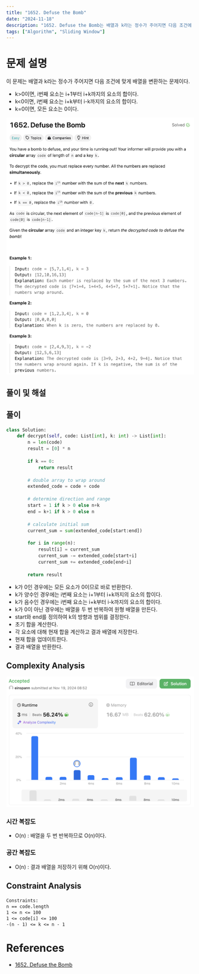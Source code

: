 ```yaml
---
title: "1652. Defuse the Bomb"
date: "2024-11-18"
description: "1652. Defuse the Bomb는 배열과 k라는 정수가 주어지면 다음 조건에 맞게 배열을 변환하는 문제이다."
tags: ["Algorithm", "Sliding Window"]
---
```


# 문제 설명
이 문제는 배열과 k라는 정수가 주어지면 다음 조건에 맞게 배열을 변환하는 문제이다.

- k>0이면, i번째 요소는 i+1부터 i+k까지의 요소의 합이다.
- k<0이면, i번째 요소는 i+k부터 i-k까지의 요소의 합이다.
- k=0이면, 모든 요소는 0이다.


![1652](../../../images/LEET/1652/1652.png)


## 풀이 및 해설

## 풀이
```python
class Solution:
    def decrypt(self, code: List[int], k: int) -> List[int]:
        n = len(code)
        result = [0] * n

        if k == 0:
            return result

        # double array to wrap around
        extended_code = code + code

        # determine direction and range
        start = 1 if k > 0 else n+k
        end = k+1 if k > 0 else n

        # calculate initial sum
        current_sum = sum(extended_code[start:end])
        
        for i in range(n):
            result[i] = current_sum
            current_sum -= extended_code[start+i]
            current_sum += extended_code[end+i]

        return result
```
- k가 0인 경우에는 모든 요소가 0이므로 바로 반환한다.
- k가 양수인 경우에는 i번째 요소는 i+1부터 i+k까지의 요소의 합이다.
- k가 음수인 경우에는 i번째 요소는 i+k부터 i-k까지의 요소의 합이다.
- k가 0이 아닌 경우에는 배열을 두 번 반복하여 원형 배열을 만든다.
- start와 end를 정의하여 k의 방향과 범위를 결정한다.
- 초기 합을 계산한다.
- 각 요소에 대해 현재 합을 계산하고 결과 배열에 저장한다.
- 현재 합을 업데이트한다.
- 결과 배열을 반환한다.

## Complexity Analysis
![tc](../../../images/LEET/1652/tc.png)

### 시간 복잡도
- O(n) : 배열을 두 번 반복하므로 O(n)이다.

### 공간 복잡도
- O(n) : 결과 배열을 저장하기 위해 O(n)이다.

## Constraint Analysis
```
Constraints:
n == code.length
1 <= n <= 100
1 <= code[i] <= 100
-(n - 1) <= k <= n - 1
```

# References
- [1652. Defuse the Bomb](https://leetcode.com/problems/defuse-the-bomb/)